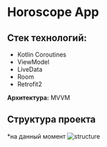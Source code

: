 # Horoscope App

## Стек технологий:
* Kotlin Coroutines
* ViewModel
* LiveData
* Room
* Retrofit2

**Архитектура:** MVVM

## Структура проекта
*на данный момент
![structure](https://user-images.githubusercontent.com/57499165/83038026-cada2f80-a03c-11ea-9ea4-fe8e4f894fa4.jpg)

